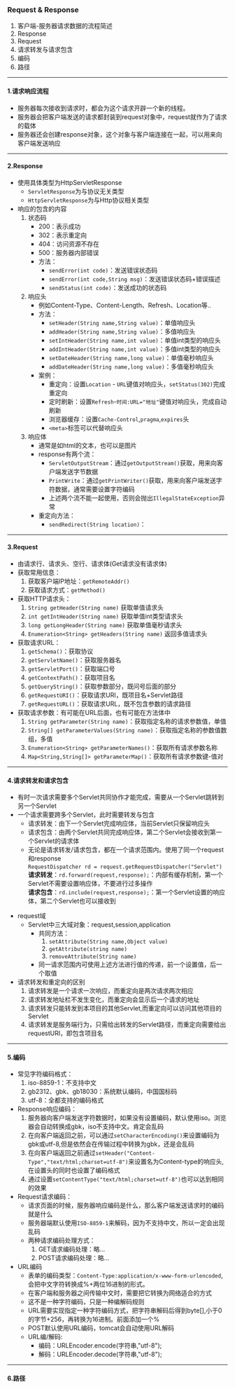 ### Request & Response
  1. 客户端-服务器请求数据的流程简述
  2. Response
  3. Request
  4. 请求转发与请求包含
  5. 编码
  6. 路径

---

#### 1.请求响应流程
  - 服务器每次接收到请求时，都会为这个请求开辟一个新的线程。
  - 服务器会把客户端发送的请求都封装到request对象中，request就作为了请求的载体
  - 服务器还会创建response对象，这个对象与客户端连接在一起，可以用来向客户端发送响应

---

#### 2.Response
  - 使用具体类型为HttpServletResponse
    - `ServletResponse`为与协议无关类型
    - `HttpServletResponse`为与Http协议相关类型
  - 响应的包含的内容
    1. 状态码
        - 200：表示成功
        - 302：表示重定向
        - 404：访问资源不存在
        - 500：服务器内部错误
        - 方法：
            - `sendError(int code)`：发送错误状态码
            - `sendError(int code,String msg)`：发送错误状态码+错误描述
            - `sendStatus(int code)`：发送成功的状态码
    2. 响应头
        - 例如Content-Type、Content-Length、Refresh、Location等..
        - 方法：
            - `setHeader(String name,String value)`：单值响应头
            - `addHeader(String name,String value)`：多值响应头
            - `setIntHeader(String name,int value)`：单值int类型的响应头
            - `addIntHeader(String name,int value)`：多值int类型的响应头
            - `setDateHeader(String name,long value)`：单值毫秒响应头
            - `addDateHeader(String name,long value)`：多值毫秒响应头
        - 案例：
            - 重定向：设置`Location` - `URL`键值对响应头，`setStatus(302)`完成重定向
            - 定时刷新：设置`Refresh`-`时间:URL="地址"`键值对响应头，完成自动刷新
            - 浏览器缓存：设置`Cache-Control`,`pragma`,`expires`头
            - `<meta>`标签可以代替响应头
    3. 响应体
        - 通常是如html的文本，也可以是图片
        - response有两个流：
            - `ServletOutputStream`：通过`getOutputStream()`获取，用来向客户端发送字节数据
            - `PrintWrite`：通过`getPrintWriter()`获取，用来向客户端发送字符数据，通常需要设置字符编码
            - 上述两个流不能一起使用，否则会抛出`IllegalStateException`异常
        - 重定向方法：
            - `sendRedirect(String location)`：

---

#### 3.Request
* 由请求行、请求头、空行、请求体(Get请求没有请求体)
* 获取常用信息：
    1. 获取客户端IP地址：`getRemoteAddr()`
    2. 获取请求方式：`getMethod()`
* 获取HTTP请求头：
    1. `String getHeader(String name)` 获取单值请求头
    2. `int getIntHeader(String name)` 获取单值int类型请求头
    3. `long getLongHeader(String name)` 获取单值毫秒请求头
    4. `Enumeration<String> getHeaders(String name)` 返回多值请求头
* 获取请求URL：
    1. `getSchema()`：获取协议
    2. `getServletName()`：获取服务器名
    3. `getServletPort()`：获取端口号
    4. `getContextPath()`：获取项目名
    5. `getQueryString()`：获取参数部分，既问号后面的部分
    6. `getRequestURI()`：获取请求URI，既项目名+Servlet路径
    7. `getRequestURL()`：获取请求URL，既不包含参数的请求路径
* 获取请求参数：有可能在URL后面，也有可能在方法体中
    1. `String getParameter(String name)`：获取指定名称的请求参数值，单值
    2. `String[] getParameterValues(String name)`：获取指定名称的参数值数组，多值
    3. `Enumeration<String> getParameterNames()`：获取所有请求参数名称
    4. `Map<String,String[]> getParameterMap()`：获取所有请求参数键-值对

---

#### 4.请求转发和请求包含
* 有时一次请求需要多个Servlet共同协作才能完成，需要从一个Servlet跳转到另一个Servlet
* 一个请求需要跨多个Servlet，此时需要转发与包含
    - 请求转发：由下一个Servlet完成响应体，当前Servlet只保留响应头
    - 请求包含：由两个Servlet共同完成响应体，第二个Servlet会接收到第一个Servlet的请求体
    - 无论是请求转发/请求包含，都在一个请求范围内。使用了同一个request和response
    <br>`RequestDispatcher rd = request.getRequestDispatcher("Servlet")`
    <br>**请求转发**：`rd.forward(request,response);`：内部有缓存机制，第一个Servlet不需要设置响应体，不要进行过多操作
    <br>**请求包含**：`rd.include(request,response);`：第一个Servlet设置的响应体，第二个Servlet也可以接收到
- request域
    - Servlet中三大域对象：request,session,application
        - 共同方法：
            1. `setAttribute(String name,Object value)`
            2. `getAttribute(string name)`
            3. `removeAttribute(String name)`
        - 同一请求范围内可使用上述方法进行值的传递，前一个设置值，后一个取值
- 请求转发和重定向的区别
    1. 请求转发是一个请求一次响应，而重定向是两次请求两次相应
    2. 请求转发地址栏不发生变化，而重定向会显示后一个请求的地址
    3. 请求转发只能转发到本项目的其他Servlet,而重定向可以访问其他项目的Servlet
    4. 请求转发是服务端行为，只需给出转发的Servlet路径，而重定向需要给出requestURI，即包含项目名

---

#### 5.编码
* 常见字符编码格式：
    1. iso-8859-1：不支持中文
    2. gb2312、gbk、gb18030：系统默认编码，中国国标码
    3. utf-8：全都支持的编码格式
* Response响应编码：
    1. 服务器向客户端发送字符数据时，如果没有设置编码，默认使用iso。浏览器会自动转换成gbk，iso不支持中文。肯定会乱码
    2. 在向客户端返回之前，可以通过`setCharacterEncoding()`来设置编码为gbk或utf-8,但是依然会在传输过程中转换为gbk，还是会乱码
    3. 在向客户端返回之前通过`setHeader("Content-Type","text/html;charset=utf-8")`来设置名为Content-type的响应头,在设置头的同时也设置了编码格式
    4. 通过设置`setContentType("text/html;charset=utf-8")`也可以达到相同的效果
* Request请求编码：
    - 请求页面的时候，服务器响应编码是什么，那么客户端发送请求时的编码就是什么
    - 服务器端默认使用`ISO-8859-1`来解码，因为不支持中文，所以一定会出现乱码
    - 两种请求编码处理方式：
        1. GET请求编码处理：略...
        2. POST请求编码处理：略...
* URL编码
    - 表单的编码类型：`Content-Type:application/x-www-form-urlencoded`,会把中文字符转换成%+两位16进制的形式。
    - 在客户端和服务器之间传输中文时，需要把它转换为网络适合的方式
    - 这不是一种字符编码，只是一种编解码规则
    - URL需要实现指定一种字符编码方式，把字符串解码后得到byte[],小于0的字节+256，再转换为16进制。前面添加一个%
    - POST默认使用URL编码，tomcat会自动使用URL解码
    - URL编/解码:
        - 编码：URLEncoder.encode(字符串,"utf-8");
        - 解码：URLEncoder.decode(字符串,"utf-8");

---

#### 6.路径




